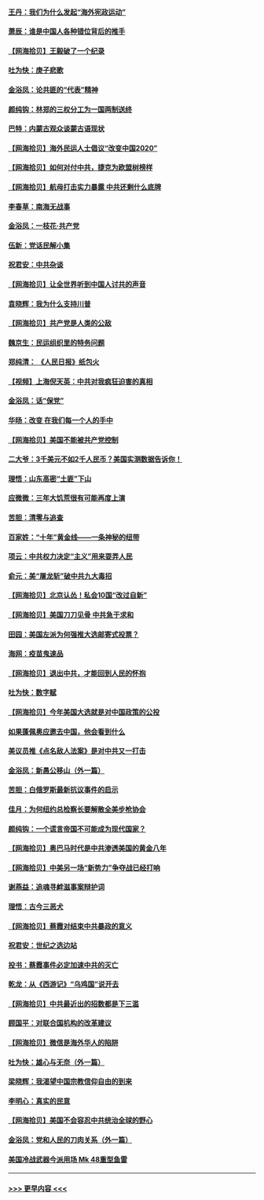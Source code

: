 #### [王丹：我们为什么发起“海外宪政运动”](../pages/nsc993/n12380286.md?t=09050102) 
#### [萧辰：谁是中国人各种错位背后的推手](../pages/nsc993/n12379800.md?t=09050102) 
#### [【网海拾贝】王毅破了一个纪录](../pages/nsc993/n12379251.md?t=09050102) 
#### [吐为快：庚子悲歌](../pages/nsc993/n12378821.md?t=09050102) 
#### [金浴凤：论共匪的“代表”精神](../pages/nsc993/n12377546.md?t=09050102) 
#### [颜纯钩：林郑的三权分工为一国两制送终](../pages/nsc993/n12377306.md?t=09050102) 
#### [巴特：内蒙古观众谈蒙古语现状](../pages/nsc993/n12376923.md?t=09050102) 
#### [【网海拾贝】海外民运人士倡议“改变中国2020”](../pages/nsc993/n12376682.md?t=09050102) 
#### [【网海拾贝】如何对付中共，捷克为欧盟树榜样](../pages/nsc993/n12374209.md?t=09050102) 
#### [【网海拾贝】航母打击实力暴露 中共还剩什么底牌](../pages/nsc993/n12371825.md?t=09050102) 
#### [李春草：南海无战事](../pages/nsc993/n12371159.md?t=09050102) 
#### [金浴凤：一枝花·共产党](../pages/nsc993/n12368757.md?t=09050102) 
#### [伍新：党话民解小集](../pages/nsc993/n12366907.md?t=09050102) 
#### [祝君安：中共杂谈](../pages/nsc993/n12366076.md?t=09050102) 
#### [【网海拾贝】让全世界听到中国人讨共的声音](../pages/nsc993/n12365569.md?t=09050102) 
#### [袁晓辉：我为什么支持川普](../pages/nsc993/n12362670.md?t=09050102) 
#### [【网海拾贝】共产党是人类的公敌](../pages/nsc993/n12363182.md?t=09050102) 
#### [魏京生：民运组织里的特务问题](../pages/nsc993/n12363010.md?t=09050102) 
#### [郑纯清： 《人民日报》纸包火](../pages/nsc993/n12362706.md?t=09050102) 
#### [【视频】上海倪天英：中共对我疯狂迫害的真相](../pages/nsc993/n12356341.md?t=09050102) 
#### [金浴凤：话“保党”](../pages/nsc993/n12361867.md?t=09050102) 
#### [华旸：改变 在我们每一个人的手中](../pages/nsc993/n12361774.md?t=09050102) 
#### [【网海拾贝】美国不能被共产党控制](../pages/nsc993/n12360271.md?t=09050102) 
#### [二大爷：3千美元不如2千人民币？美国实测数据告诉你！](../pages/nsc993/n12358563.md?t=09050102) 
#### [理悟：山东高密“土匪”下山](../pages/nsc993/n12358535.md?t=09050102) 
#### [应微微：三年大饥荒很有可能再度上演](../pages/nsc993/n12358523.md?t=09050102) 
#### [苦胆：清零与追查](../pages/nsc993/n12358501.md?t=09050102) 
#### [百家姓：“十年”黄金线——一条神秘的纽带](../pages/nsc993/n12358319.md?t=09050102) 
#### [项云：中共权力决定“主义”用来耍弄人民](../pages/nsc993/n12358172.md?t=09050102) 
#### [俞元：美“屠龙斩”破中共九大毒招](../pages/nsc993/n12357822.md?t=09050102) 
#### [【网海拾贝】北京认怂！私会10国“改过自新”](../pages/nsc993/n12357784.md?t=09050102) 
#### [【网海拾贝】美国刀刀见骨 中共急于求和](../pages/nsc993/n12355511.md?t=09050102) 
#### [田园：美国左派为何强推大选邮寄式投票？](../pages/nsc993/n12352963.md?t=09050102) 
#### [海网：疫苗鬼速品](../pages/nsc993/n12354438.md?t=09050102) 
#### [【网海拾贝】退出中共，才能回到人民的怀抱](../pages/nsc993/n12352634.md?t=09050102) 
#### [吐为快：数字赋](../pages/nsc993/n12352317.md?t=09050102) 
#### [【网海拾贝】今年美国大选就是对中国政策的公投](../pages/nsc993/n12350973.md?t=09050102) 
#### [如果蓬佩奥应邀去中国，他会看到什么](../pages/nsc993/n12350945.md?t=09050102) 
#### [美议员推《点名敌人法案》是对中共又一打击](../pages/nsc993/n12350765.md?t=09050102) 
#### [金浴凤：新愚公移山（外一篇）](../pages/nsc993/n12350253.md?t=09050102) 
#### [苦胆：白俄罗斯最新抗议事件的启示](../pages/nsc993/n12349989.md?t=09050102) 
#### [佳月：为何纽约总检察长要解散全美步枪协会](../pages/nsc993/n12349939.md?t=09050102) 
#### [颜纯钩：一个谎言帝国不可能成为现代国家？](../pages/nsc993/n12349898.md?t=09050102) 
#### [【网海拾贝】奥巴马时代是中共渗透美国的黄金八年](../pages/nsc993/n12349284.md?t=09050102) 
#### [【网海拾贝】中美另一场“新势力”争夺战已经打响](../pages/nsc993/n12346998.md?t=09050102) 
#### [谢燕益：追魂寻衅滋事案辩护词](../pages/nsc993/n12346892.md?t=09050102) 
#### [理悟：古今三恶犬](../pages/nsc993/n12345190.md?t=09050102) 
#### [【网海拾贝】蔡霞对结束中共暴政的意义](../pages/nsc993/n12344263.md?t=09050102) 
#### [祝君安：世纪之选边站](../pages/nsc993/n12342382.md?t=09050102) 
#### [投书：蔡霞事件必定加速中共的灭亡](../pages/nsc993/n12341881.md?t=09050102) 
#### [乾龙：从《西游记》“乌鸡国”说开去](../pages/nsc993/n12341690.md?t=09050102) 
#### [【网海拾贝】中共最近出的招数都是下三滥](../pages/nsc993/n12341593.md?t=09050102) 
#### [顾国平：对联合国机构的改革建议](../pages/nsc993/n12339928.md?t=09050102) 
#### [【网海拾贝】微信是海外华人的陷阱](../pages/nsc993/n12338868.md?t=09050102) 
#### [吐为快：雄心与无奈（外一篇）](../pages/nsc993/n12338132.md?t=09050102) 
#### [梁晓辉：我渴望中国宗教信仰自由的到来](../pages/nsc993/n12336657.md?t=09050102) 
#### [李明心：真实的民意](../pages/nsc993/n12336089.md?t=09050102) 
#### [【网海拾贝】美国不会容忍中共统治全球的野心](../pages/nsc993/n12336063.md?t=09050102) 
#### [金浴凤：党和人民的刀肉关系（外一篇）](../pages/nsc993/n12335834.md?t=09050102) 
#### [美国冷战武器今派用场 Mk 48重型鱼雷](../pages/nsc993/n12335354.md?t=09050102) 

----
#### [ >>> 更早内容 <<< ](../indexes/nsc993-earlier.md)
